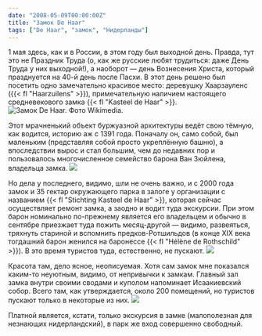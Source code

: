 ```yaml
---
date: "2008-05-09T00:00:00Z"
title: "Замок De Haar"
tags: ["De Haar", "замок", "Нидерланды"]
---
```


1 мая здесь, как и в России, в этом году был выходной день. Правда, тут это не Праздник Труда (о, как же русские любят трудиться: даже День Труда у них выходной!), а наоборот — день Вознесения Христа, который празднуется на 40-й день после Пасхи. В этот день решено был посетить одно замечательно красивое место: деревушку Хаарзауленс ({{< fl "Haarzuilens" >}}), примечательную наличием настоящего средневекового замка {{< fl "Kasteel de Haar" >}}.
![](img:2.bp.blogspot.com/-70w96hifP1k/T5q21OToRNI/AAAAAAAAPsM/AtzfBybFVuo/s1600/Kasteel_de_Haar.picasaweb.jpg:a "Замок De Haar. Фото Wikimedia.")

<!--more-->

Этот мрачненький объект буржуазной архитектуры ведёт свою тёмную, как водится, историю аж с 1391 года. Поначалу он, само собой, был маленьким (представляя собой просто укреплённую башню), а впоследствии вырос и стал большим, чем до недавних пор и пользовалось многочисленное семейство барона Ван Зюйлена, владельца замка.
![](img:4.bp.blogspot.com/-P7yNnaboz_U/T5q3e-JPkKI/AAAAAAAAPsY/_INndEEPeqM/s1600/P5012304.picasaweb.jpg:a)

Но дела у последнего, видимо, шли не очень важно, и с 2000 года замок и 35 гектар окружающего парка в залоге у организации с названием {{< fl "Stichting Kasteel de Haar" >}}, которая сейчас осуществляет ремонт замка, а заодно и водит туда экскурсии. При этом барон номинально по-прежнему является его владельцем и обычно в сентябре приезжает туда пожить месяц-другой — видимо, развеяться, тряхнуть стариной и вспомнить предков-Ротшильдов (в конце XIX века тогдашний барон женился на баронессе {{< fl "Hélène de Rothschild" >}}). В это время туристов туда, естественно, не пускают.
![](img:2.bp.blogspot.com/-sLQ0-FFxvCA/T5q3hJQ5c8I/AAAAAAAAPsg/lWucK73MsUI/s1600/P5012306.picasaweb.jpg:a)

Красота там, дело ясное, неописуемая. Хотя сам замок мне показался каким-то неуютным, видимо, от непривычки к замкам. Главный зал замка внутри своими сводами и куполом напоминает Исаакиевский собор. Всего там, как утверждается, около 200 помещений, но туристов пускают только в некоторые из них.
![](img:2.bp.blogspot.com/--8h7llVhm18/T5q3iMaIIpI/AAAAAAAAPso/oc2bO_fW90s/s1600/P5012309.picasaweb.jpg:a)

Платной является, кстати, только экскурсия в замке (малополезная для незнающих нидерландский), в парк же вход совершенно свободный.
